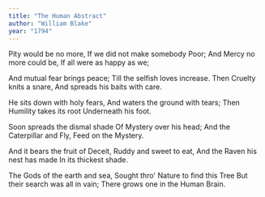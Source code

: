 ```yaml
---
title: "The Human Abstract"
author: "William Blake"
year: "1794"
---
```


Pity would be no more,
If we did not make somebody Poor;
And Mercy no more could be,
If all were as happy as we;

And mutual fear brings peace;
Till the selfish loves increase.
Then Cruelty knits a snare,
And spreads his baits with care.

He sits down with holy fears,
And waters the ground with tears;
Then Humility takes its root
Underneath his foot.

Soon spreads the dismal shade
Of Mystery over his head;
And the Caterpillar and Fly,
Feed on the Mystery.

And it bears the fruit of Deceit,
Ruddy and sweet to eat,
And the Raven his nest has made
In its thickest shade.

The Gods of the earth and sea,
Sought thro' Nature to find this Tree
But their search was all in vain;
There grows one in the Human Brain.
